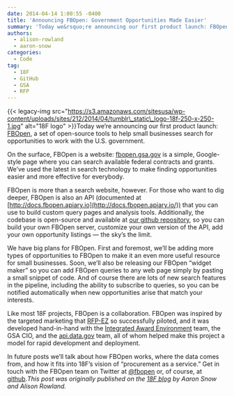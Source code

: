 ```yaml
---
date: 2014-04-14 1:00:55 -0400
title: 'Announcing FBOpen: Government Opportunities Made Easier'
summary: 'Today we&rsquo;re announcing our first product launch: FBOpen, a set of open-source tools to help small businesses search for opportunities to work with the U.S. government. On the surface, FBOpen is a website: fbopen.gsa.gov is a simple, Google-style page where you can search available federal contracts and grants. We&rsquo;ve used the latest in'
authors:
  - alison-rowland
  - aaron-snow
categories:
  - Code
tag:
  - 18F
  - GitHub
  - GSA
  - RFP
---
```


{{< legacy-img src="https://s3.amazonaws.com/sitesusa/wp-content/uploads/sites/212/2014/04/tumblr\_static\_logo-18f-250-x-250-1.jpg" alt="18F logo" >}}Today we’re announcing our first product launch: [FBOpen](https://fbopen.gsa.gov/), a set of open-source tools to help small businesses search for opportunities to work with the U.S. government.

On the surface, FBOpen is a website: [fbopen.gsa.gov](https://fbopen.gsa.gov/) is a simple, Google-style page where you can search available federal contracts and grants. We’ve used the latest in search technology to make finding opportunities easier and more effective for everybody.

FBOpen is more than a search website, however. For those who want to dig deeper, FBOpen is also an API (documented at [http://docs.fbopen.apiary.io](http://docs.fbopen.apiary.io/)) that you can use to build custom query pages and analysis tools. Additionally, the codebase is open-source and available at [our github repository](https://github.com/18f/fbopen), so you can build your own FBOpen server, customize your own version of the API, add your own opportunity listings — the sky’s the limit.

We have big plans for FBOpen. First and foremost, we’ll be adding more types of opportunities to FBOpen to make it an even more useful resource for small businesses. Soon, we’ll also be releasing our FBOpen “widget maker” so you can add FBOpen queries to any web page simply by pasting a small snippet of code. And of course there are lots of new search features in the pipeline, including the ability to subscribe to queries, so you can be notified automatically when new opportunities arise that match your interests.

Like most 18F projects, FBOpen is a collaboration. FBOpen was inspired by the targeted marketing that [RFP-EZ](http://rfpez.sba.gov/) so successfully piloted, and it was developed hand-in-hand with the [Integrated Award Environment](http://www.gsa.gov/iae) team, the GSA CIO, and the [api.data.gov](http://api.data.gov/) team, all of whom helped make this project a model for rapid development and deployment.

In future posts we’ll talk about how FBOpen works, where the data comes from, and how it fits into 18F’s vision of “procurement as a service.” Get in touch with the FBOpen team on Twitter at [@fbopen](https://twitter.com/fbopen) or, of course, at [github](https://github.com/18f/fbopen)._This post was originally published on the [18F blog](http://18fblog.tumblr.com/) by Aaron Snow and Alison Rowland._